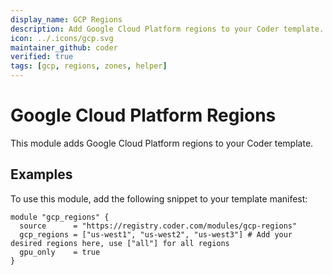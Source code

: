 ```yaml
---
display_name: GCP Regions
description: Add Google Cloud Platform regions to your Coder template.
icon: ../.icons/gcp.svg
maintainer_github: coder
verified: true
tags: [gcp, regions, zones, helper]
---
```

# Google Cloud Platform Regions

This module adds Google Cloud Platform regions to your Coder template.

## Examples

To use this module, add the following snippet to your template manifest:

```hcl
module "gcp_regions" {
  source      = "https://registry.coder.com/modules/gcp-regions"
  gcp_regions = ["us-west1", "us-west2", "us-west3"] # Add your desired regions here, use ["all"] for all regions
  gpu_only    = true
}
```
